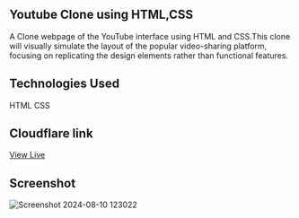 
## Youtube Clone using HTML,CSS

A Clone webpage of the YouTube interface using HTML and CSS.This clone will visually simulate the layout of the popular video-sharing platform, focusing on replicating the design elements rather than functional features.


## Technologies Used
HTML
CSS

## Cloudflare link
[View Live](https://youtube-clone-1xr.pages.dev/)


## Screenshot
![Screenshot 2024-08-10 123022](https://github.com/user-attachments/assets/6ddeb1cf-b35b-42b4-a435-4e839e679a4b)
